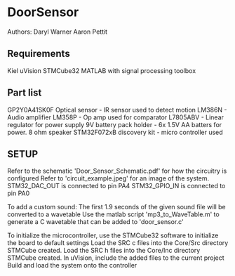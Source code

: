 # DoorSensor
Authors: Daryl Warner
         Aaron Pettit

Requirements
-------------
Kiel uVision
STMCube32
MATLAB with signal processing toolbox


Part list
-------------
GP2Y0A41SK0F Optical sensor - IR sensor used to detect motion
LM386N - Audio amplifier
LM358P - Op amp used for comparator 
L7805ABV - Linear regulator for power supply
9V battery pack holder - 6x 1.5V AA batters for power.
8 ohm speaker
STM32F072xB discovery kit - micro controller used

SETUP
-------------
Refer to the schematic 'Door_Sensor_Schematic.pdf' for how the circuitry is configured
Refer to 'circuit_example.jpeg' for an image of the system.
STM32_DAC_OUT is connected to pin PA4
STM32_GPIO_IN is connected to pin PA0

To add a custom sound:
The first 1.9 seconds of the given sound file will be converted to a wavetable
Use the matlab script 'mp3_to_WaveTable.m' to generate a C wavetable that can be added to 'door_sensor.c'


To initialize the microcontroller, use the STMCube32 software to initialize the board to default settings
Load the SRC c files into the Core/Src directory STMCube created.
Load the SRC h files into the Core/Inc directory STMCube created.
In uVision, include the added files to the current project
Build and load the system onto the controller






